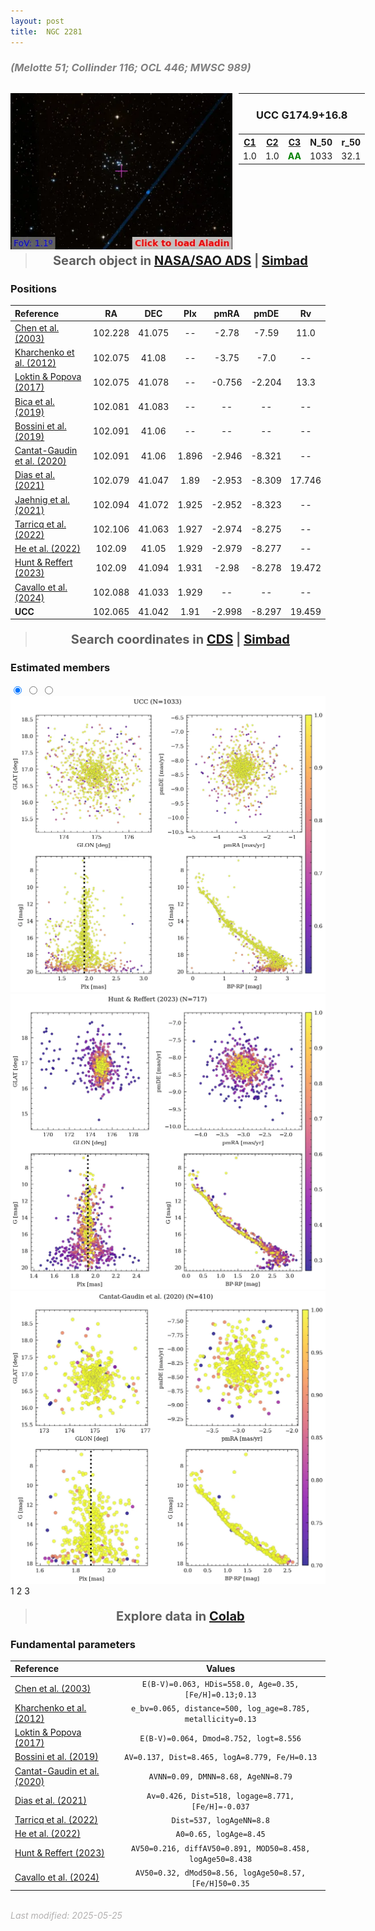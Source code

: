 ```yaml
---
layout: post
title:  NGC 2281
---
```

<h3><span style="color: #808080;"><i>(Melotte 51; Collinder 116; OCL 446; MWSC 989)</i></span></h3><div style="display: flex; justify-content: space-between; width:720px;height:250px">
<div style="text-align: center;">

<!-- Static image + data attributes for FOV and target -->
<img id="aladin_img"
     data-umami-event="aladin_load"
     src="https://raw.githubusercontent.com/ucc23/Q2P/main/plots/ngc2281_aladin.webp"
     alt="Click to load Aladin Lite" 
     style="width:355px;height:250px; cursor: pointer;"
     data-fov="1.07" 
     data-target="102.065 41.042"/>
<!-- Div to contain Aladin Lite viewer -->
<div id="aladin-lite-div" style="width:355px;height:250px;display:none;"></div>
<!-- Aladin Lite script (will be loaded after the image is clicked) -->
<script src="{{ site.baseurl }}/scripts/aladin_load.js"></script>

</div>
<!-- Left block -->

<table style="text-align: center; width:355px;height:250px;">
  <!-- Row 1 (title) -->
  <tr>
    <td colspan="5"><h3>UCC G174.9+16.8</h3></td>
  </tr>
  <!-- Row 2 -->
  <tr>
    <th><a href="https://ucc.ar/faq#what-are-the-c1-c2-and-c3-parameters" title="Photometric class">C1</a></th>
    <th><a href="https://ucc.ar/faq#what-are-the-c1-c2-and-c3-parameters" title="Density class">C2</a></th>
    <th><a href="https://ucc.ar/faq#what-are-the-c1-c2-and-c3-parameters" title="Combined class">C3</a></th>
    <th><div title="Stars with membership probability >50%">N_50</div></th>
    <th><div title="Radius that contains half the members [arcmin]">r_50</div></th>
  </tr>
  <!-- Row 3 -->
  <tr>
    <td>1.0</td>
    <td>1.0</td>
    <td><span style="color: green; font-weight: bold;">A</span><span style="color: green; font-weight: bold;">A</span></td>
    <td>1033</td>
    <td>32.1</td>
  </tr>
</table>
</div>

> <p style="text-align:center; font-weight: bold; font-size:20px">Search object in <a data-umami-event="nasa_search" href="https://ui.adsabs.harvard.edu/search/q=%20collection%3Aastronomy%20body%3A%22NGC%202281%22&sort=date%20desc%2C%20bibcode%20desc&p_=0" target="_blank">NASA/SAO ADS</a> | <a data-umami-event="simbad_search" href="https://simbad.cds.unistra.fr/simbad/sim-id-refs?Ident=ngc2281" target="_blank">Simbad</a></p>


### Positions

| Reference    | RA    | DEC   | Plx  | pmRA  | pmDE   |  Rv  |
| :---         | :---: | :---: | :---: | :---: | :---: | :---: |
|[Chen et al. (2003)](https://ui.adsabs.harvard.edu/abs/2003AJ....125.1397C) | 102.228 | 41.075 | -- | -2.78 | -7.59 | 11.0 |
|[Kharchenko et al. (2012)](https://ui.adsabs.harvard.edu/abs/2012A%26A...543A.156K) | 102.075 | 41.08 | -- | -3.75 | -7.0 | -- |
|[Loktin & Popova (2017)](https://ui.adsabs.harvard.edu/abs/2017AstBu..72..257L) | 102.075 | 41.078 | -- | -0.756 | -2.204 | 13.3 |
|[Bica et al. (2019)](https://ui.adsabs.harvard.edu/abs/2019AJ....157...12B) | 102.081 | 41.083 | -- | -- | -- | -- |
|[Bossini et al. (2019)](https://ui.adsabs.harvard.edu/abs/2019A%26A...623A.108B) | 102.091 | 41.06 | -- | -- | -- | -- |
|[Cantat-Gaudin et al. (2020)](https://ui.adsabs.harvard.edu/abs/2020A%26A...640A...1C) | 102.091 | 41.06 | 1.896 | -2.946 | -8.321 | -- |
|[Dias et al. (2021)](https://ui.adsabs.harvard.edu/abs/2021MNRAS.504..356D) | 102.079 | 41.047 | 1.89 | -2.953 | -8.309 | 17.746 |
|[Jaehnig et al. (2021)](https://ui.adsabs.harvard.edu/abs/2021ApJ...923..129J) | 102.094 | 41.072 | 1.925 | -2.952 | -8.323 | -- |
|[Tarricq et al. (2022)](https://ui.adsabs.harvard.edu/abs/2022A%26A...659A..59T) | 102.106 | 41.063 | 1.927 | -2.974 | -8.275 | -- |
|[He et al. (2022)](https://ui.adsabs.harvard.edu/abs/2022ApJS..262....7H) | 102.09 | 41.05 | 1.929 | -2.979 | -8.277 | -- |
|[Hunt & Reffert (2023)](https://ui.adsabs.harvard.edu/abs/2023A%26A...673A.114H) | 102.09 | 41.094 | 1.931 | -2.98 | -8.278 | 19.472 |
|[Cavallo et al. (2024)](https://ui.adsabs.harvard.edu/abs/2024AJ....167...12C) | 102.088 | 41.033 | 1.929 | -- | -- | -- |
| **UCC** |102.065 | 41.042 | 1.91 | -2.998 | -8.297 | 19.459 |

> <p style="text-align:center; font-weight: bold; font-size:20px">Search coordinates in <a data-umami-event="cds_coord_search" href="https://cdsportal.u-strasbg.fr/?target=102.065,+41.042" target="_blank">CDS</a> | <a data-umami-event="simbad_coord_search" href="https://simbad.cds.unistra.fr/mobile/object_list.html?coord=102.065%2041.042&output=json&radius=5&userEntry=ngc2281" target="_blank">Simbad</a></p>

### Estimated members

<div class="carousel">
<input type="radio" name="radio-btn" id="slide1" checked>
<input type="radio" name="radio-btn" id="slide2">
<input type="radio" name="radio-btn" id="slide3">
<div class="slides">
<div class="slide">
<a href="https://raw.githubusercontent.com/ucc23/Q2P/main/plots/ngc2281.webp" target="_blank">
<img src="https://raw.githubusercontent.com/ucc23/Q2P/main/plots/ngc2281.webp" alt="NGC 2281 UCC">
</a>
</div>
<div class="slide">
<a href="https://raw.githubusercontent.com/ucc23/Q2P/main/plots/ngc2281_HUNT23.webp" target="_blank">
<img src="https://raw.githubusercontent.com/ucc23/Q2P/main/plots/ngc2281_HUNT23.webp" alt="NGC 2281 HUNT23">
</a>
</div>
<div class="slide">
<a href="https://raw.githubusercontent.com/ucc23/Q2P/main/plots/ngc2281_CANTAT20.webp" target="_blank">
<img src="https://raw.githubusercontent.com/ucc23/Q2P/main/plots/ngc2281_CANTAT20.webp" alt="NGC 2281 CANTAT20">
</a>
</div>
</div>
<div class="indicators">
<label for="slide1">1</label>
<label for="slide2">2</label>
<label for="slide3">3</label>
</div>
</div>


> <p style="text-align:center; font-weight: bold; font-size:20px">Explore data in <a data-umami-event="colab" href="https://colab.research.google.com/github/ucc23/ucc/blob/main/assets/notebook.ipynb" target="_blank">Colab</a></p>


### Fundamental parameters

| Reference |  Values |
| :---         |     :---:      |
| [Chen et al. (2003)](https://ui.adsabs.harvard.edu/abs/2003AJ....125.1397C) | `E(B-V)=0.063, HDis=558.0, Age=0.35, [Fe/H]=0.13;0.13` |
| [Kharchenko et al. (2012)](https://ui.adsabs.harvard.edu/abs/2012A%26A...543A.156K) | `e_bv=0.065, distance=500, log_age=8.785, metallicity=0.13` |
| [Loktin & Popova (2017)](https://ui.adsabs.harvard.edu/abs/2017AstBu..72..257L) | `E(B-V)=0.064, Dmod=8.752, logt=8.556` |
| [Bossini et al. (2019)](https://ui.adsabs.harvard.edu/abs/2019A%26A...623A.108B) | `AV=0.137, Dist=8.465, logA=8.779, Fe/H=0.13` |
| [Cantat-Gaudin et al. (2020)](https://ui.adsabs.harvard.edu/abs/2020A%26A...640A...1C) | `AVNN=0.09, DMNN=8.68, AgeNN=8.79` |
| [Dias et al. (2021)](https://ui.adsabs.harvard.edu/abs/2021MNRAS.504..356D) | `Av=0.426, Dist=518, logage=8.771, [Fe/H]=-0.037` |
| [Tarricq et al. (2022)](https://ui.adsabs.harvard.edu/abs/2022A%26A...659A..59T) | `Dist=537, logAgeNN=8.8` |
| [He et al. (2022)](https://ui.adsabs.harvard.edu/abs/2022ApJS..262....7H) | `A0=0.65, logAge=8.45` |
| [Hunt & Reffert (2023)](https://ui.adsabs.harvard.edu/abs/2023A%26A...673A.114H) | `AV50=0.216, diffAV50=0.891, MOD50=8.458, logAge50=8.438` |
| [Cavallo et al. (2024)](https://ui.adsabs.harvard.edu/abs/2024AJ....167...12C) | `AV50=0.32, dMod50=8.56, logAge50=8.57, [Fe/H]50=0.35` |

<br>
<font color="b3b1b1"><i>Last modified: 2025-05-25</i></font>
